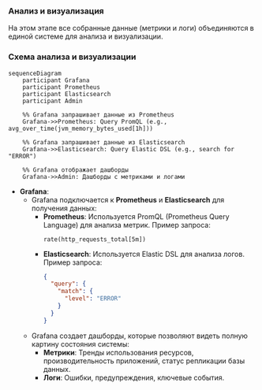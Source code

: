 ### **Анализ и визуализация**

На этом этапе все собранные данные (метрики и логи) объединяются в единой системе для анализа и визуализации.

### **Схема анализа и визуализации**

```mermaid
sequenceDiagram
    participant Grafana
    participant Prometheus
    participant Elasticsearch
    participant Admin

    %% Grafana запрашивает данные из Prometheus
    Grafana->>Prometheus: Query PromQL (e.g., avg_over_time(jvm_memory_bytes_used[1h]))

    %% Grafana запрашивает данные из Elasticsearch
    Grafana->>Elasticsearch: Query Elastic DSL (e.g., search for "ERROR")

    %% Grafana отображает дашборды
    Grafana->>Admin: Дашборды с метриками и логами
```

- **Grafana**:
  - Grafana подключается к **Prometheus** и **Elasticsearch** для получения данных:
    - **Prometheus**: Используется PromQL (Prometheus Query Language) для анализа метрик. Пример запроса:
      ```promql
      rate(http_requests_total[5m])
      ```
    - **Elasticsearch**: Используется Elastic DSL для анализа логов. Пример запроса:
      ```json
      {
        "query": {
          "match": {
            "level": "ERROR"
          }
        }
      }
      ```
  - Grafana создает дашборды, которые позволяют видеть полную картину состояния системы:
    - **Метрики**: Тренды использования ресурсов, производительность приложений, статус репликации базы данных.
    - **Логи**: Ошибки, предупреждения, ключевые события.
